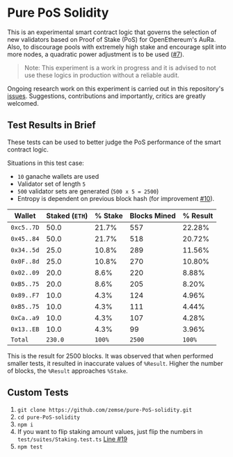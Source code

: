 # Pure PoS Solidity

This is an experimental smart contract logic that governs the selection of new validators based on Proof of Stake (PoS) for OpenEthereum's AuRa. Also, to discourage pools with extremely high stake and encourage split into more nodes, a quadratic power adjustment is to be used ([#7](https://github.com/zemse/pure-PoS-solidity/issues/7)).

> Note: This experiment is a work in progress and it is advised to not use these logics in production without a reliable audit.

Ongoing research work on this experiment is carried out in this repository's [issues](https://github.com/zemse/pure-PoS-solidity/issues). Suggestions, contributions and importantly, critics are greatly welcomed.

## Test Results in Brief

These tests can be used to better judge the PoS performance of the smart contract logic.

Situations in this test case:

- `10` ganache wallets are used
- Validator set of length `5`
- `500` validator sets are generated (`500 x 5 = 2500`)
- Entropy is dependent on previous block hash (for improvement [#10](https://github.com/zemse/pure-PoS-solidity/issues/10)).

| Wallet     | Staked (`ETH`) | % Stake | Blocks Mined | % Result |
| ---------- | -------------- | ------- | ------------ | -------- |
| `0xc5..7D` | 50.0           | 21.7%   | 557          | 22.28%   |
| `0x45..84` | 50.0           | 21.7%   | 518          | 20.72%   |
| `0x34..5d` | 25.0           | 10.8%   | 289          | 11.56%   |
| `0x0F..8d` | 25.0           | 10.8%   | 270          | 10.80%   |
| `0x02..09` | 20.0           | 8.6%    | 220          | 8.88%    |
| `0xB5..75` | 20.0           | 8.6%    | 205          | 8.20%    |
| `0x89..F7` | 10.0           | 4.3%    | 124          | 4.96%    |
| `0xB5..75` | 10.0           | 4.3%    | 111          | 4.44%    |
| `0xCa..a9` | 10.0           | 4.3%    | 107          | 4.28%    |
| `0x13..EB` | 10.0           | 4.3%    | 99           | 3.96%    |
| `Total`    | `230.0`        | `100%`  | `2500`       | `100%`   |

This is the result for 2500 blocks. It was observed that when performed smaller tests, it resulted in inaccurate values of `%Result`. Higher the number of blocks, the `%Result` approaches `%Stake`.

## Custom Tests

1. `git clone https://github.com/zemse/pure-PoS-solidity.git`
2. `cd pure-PoS-solidity`
3. `npm i`
4. If you want to flip staking amount values, just flip the numbers in `test/suites/Staking.test.ts` [Line #19](https://github.com/zemse/pure-PoS-solidity/blob/master/test/suites/Staking.test.ts#L17-L28)
5. `npm test`
